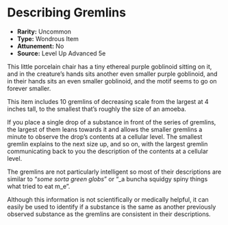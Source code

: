 # Describing Gremlins

- **Rarity:** Uncommon
- **Type:** Wondrous Item
- **Attunement:** No
- **Source:** Level Up Advanced 5e

This little porcelain chair has a tiny ethereal purple goblinoid sitting on it, and in the creature’s hands sits another even smaller purple goblinoid, and in their hands sits an even smaller goblinoid, and the motif seems to go on forever smaller. 

This item includes 10 gremlins of decreasing scale from the largest at 4 inches tall, to the smallest that’s roughly the size of an amoeba. 

If you place a single drop of a substance in front of the series of gremlins, the largest of them leans towards it and allows the smaller gremlins a minute to observe the drop’s contents at a cellular level. The smallest gremlin explains to the next size up, and so on, with the largest gremlin communicating back to you the description of the contents at a cellular level.

The gremlins are not particularly intelligent so most of their descriptions are similar to “_some sorta green globs_” or “_a buncha squidgy spiny things what tried to eat m_e”.

Although this information is not scientifically or medically helpful, it can easily be used to identify if a substance is the same as another previously observed substance as the gremlins are consistent in their descriptions.
